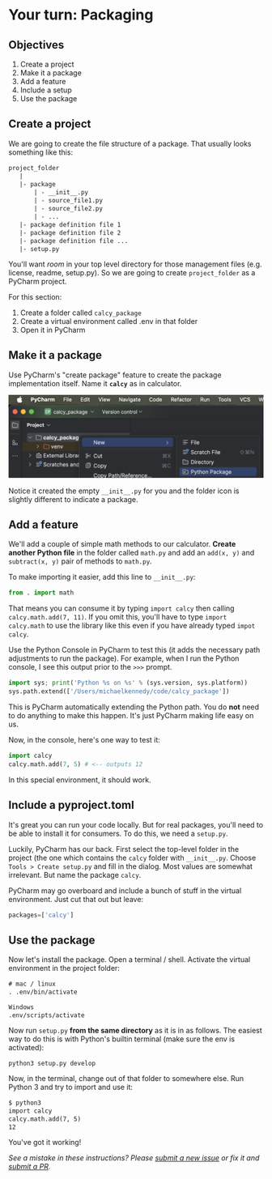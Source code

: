 # Your turn: Packaging

## Objectives

1. Create a project
2. Make it a package
3. Add a feature
4. Include a setup
5. Use the package

## Create a project

We are going to create the file structure of a package. That usually looks something like this:

```
project_folder
   |
   |- package
       | - __init__.py
       | - source_file1.py
       | - source_file2.py
       | - ...
   |- package definition file 1
   |- package definition file 2
   |- package definition file ...
   |- setup.py
```

You'll want *room* in your top level directory for those management files (e.g. license, readme, setup.py). So we are going to create `project_folder` as a PyCharm project.

For this section:

1. Create a folder called `calcy_package`
2. Create a virtual environment called .env in that folder
3. Open it in PyCharm

## Make it a package

Use PyCharm's "create package" feature to create the package implementation itself. Name it **`calcy`** as in calculator.

![Python package](./resources/new-package.png)

Notice it created the empty `__init__.py` for you and the folder icon is slightly different to indicate a package.

## Add a feature

We'll add a couple of simple math methods to our calculator. **Create another Python file** in the folder called `math.py` and add an `add(x, y)` and `subtract(x, y)` pair of methods to `math.py`.

To make importing it easier, add this line to `__init__.py`:

```python
from . import math
```

That means you can consume it by typing `import calcy` then calling `calcy.math.add(7, 11)`. If you omit this, you'll have to type `import calcy.math` to use the library like this even if you have already typed `impot calcy`.

Use the Python Console in PyCharm to test this (it adds the necessary path adjustments to run the package). For example, when I run the Python console, I see this output prior to the `>>>` prompt.

```python
import sys; print('Python %s on %s' % (sys.version, sys.platform))
sys.path.extend(['/Users/michaelkennedy/code/calcy_package'])
```

This is PyCharm automatically extending the Python path. You do **not** need to do anything to make this happen. It's just PyCharm making life easy on us.

Now, in the console, here's one way to test it:

```python
import calcy
calcy.math.add(7, 5) # <-- outputs 12
```

In this special environment, it should work.

## Include a pyproject.toml

It's great you can run your code locally. But for real packages, you'll need to be able to install it for consumers. To do this, we need a `setup.py`. 

Luckily, PyCharm has our back. First select the top-level folder in the project (the one which contains the `calcy` folder with `__init__.py`. Choose `Tools > Create setup.py` and fill in the dialog. Most values are somewhat irrelevant. But name the package `calcy`.

PyCharm may go overboard and include a bunch of stuff in the virtual environment. Just cut that out but leave:

```python
packages=['calcy']
```

## Use the package

Now let's install the package. Open a terminal / shell. Activate the virtual environment in the project folder:

```
# mac / linux
. .env/bin/activate 
```

```
Windows
.env/scripts/activate
```

Now run `setup.py` **from the same directory** as it is in as follows. The easiest way to do this is with Python's builtin terminal (make sure the env is activated):

```
python3 setup.py develop
```

Now, in the terminal, change out of that folder to somewhere else. Run Python 3 and try to import and use it:

```
$ python3
import calcy
calcy.math.add(7, 5)
12
```

You've got it working!

*See a mistake in these instructions? Please [submit a new issue](https://github.com/talkpython/mastering-pycharm-course/issues) or fix it and [submit a PR](https://github.com/talkpython/mastering-pycharm-course/pulls).*
